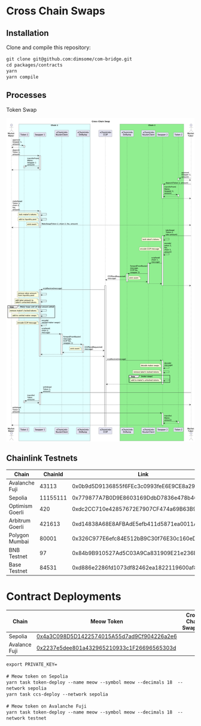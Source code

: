 # Cross Chain Swaps

## Installation

Clone and compile this repository:

```
git clone git@github.com:dimsome/com-bridge.git
cd packages/contracts
yarn
yarn compile
```

## Processes

Token Swap

![Cross Chain Swaps](./docs/processes.png)

## Chainlink Testnets

| Chain           | ChainId  | Link                                       | CCIP Router                                |
| --------------- | -------- | ------------------------------------------ | ------------------------------------------ |
| Avalanche Fuji  | 43113    | 0x0b9d5D9136855f6FEc3c0993feE6E9CE8a297846 | 0x554472a2720e5e7d5d3c817529aba05eed5f82d8 |
| Sepolia         | 11155111 | 0x779877A7B0D9E8603169DdbD7836e478b4624789 | 0xd0daae2231e9cb96b94c8512223533293c3693bf |
| Optimism Goerli | 420      | 0xdc2CC710e42857672E7907CF474a69B63B93089f | 0xeb52e9ae4a9fb37172978642d4c141ef53876f26 |
| Arbitrum Goerli | 421613   | 0xd14838A68E8AFBAdE5efb411d5871ea0011AFd28 | 0x88E492127709447A5ABEFdaB8788a15B4567589E |
| Polygon Mumbai  | 80001    | 0x326C977E6efc84E512bB9C30f76E30c160eD06FB | 0x70499c328e1e2a3c41108bd3730f6670a44595d1 |
| BNB Testnet     | 97       | 0x84b9B910527Ad5C03A9Ca831909E21e236EA7b06 | 0x9527e2d01a3064ef6b50c1da1c0cc523803bcff2 |
| Base Testnet    | 84531    | 0xd886e2286fd1073df82462ea1822119600af80b6 | 0xa8c0c11bf64af62cdca6f93d3769b88bdd7cb93d |

# Contract Deployments

| Chain         | Meow Token                                                                                                                    | Cross Chain Swapper |
| ------------- | ----------------------------------------------------------------------------------------------------------------------------- | ------------------- |
| Sepolia       | [0x4a3C098D5D1422574015A55d7ad9Cf904226a2e6](https://sepolia.etherscan.io/address/0x4a3C098D5D1422574015A55d7ad9Cf904226a2e6) |                     |
| Avalance Fuji | [0x2237e5dee801a432965210933c1F26696565303d](https://testnet.snowtrace.io/address/0x2237e5dee801a432965210933c1F26696565303d) |                     |

```
export PRIVATE_KEY=

# Meow token on Sepolia
yarn task token-deploy --name meow --symbol meow --decimals 18  --network sepolia
yarn task ccs-deploy --network sepolia

# Meow token on Avalanche Fuji
yarn task token-deploy --name meow --symbol meow --decimals 18  --network testnet
```
